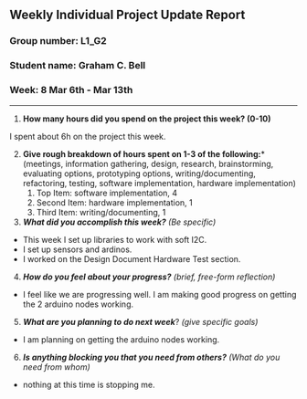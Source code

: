 ## Weekly Individual Project Update Report
### Group number: L1_G2
### Student name: Graham C. Bell
### Week: 8 Mar 6th - Mar 13th
___
1. **How many hours did you spend on the project this week? (0-10)**

I spent about 6h on the project this week.

2. **Give rough breakdown of hours spent on 1-3 of the following:***
   (meetings, information gathering, design, research, brainstorming, evaluating options, prototyping options, writing/documenting, refactoring, testing, software implementation, hardware implementation)
   1. Top Item: software implementation, 4
   2. Second Item: hardware implementation, 1
   3. Third Item: writing/documenting, 1
3. ***What did you accomplish this week?*** _(Be specific)_
  - This week I set up libraries to work with soft I2C.
  - I set up sensors and ardinos.
  - I worked on the Design Document Hardware Test section.
4. ***How do you feel about your progress?*** _(brief, free-form reflection)_
  - I feel like we are progressing well. I am making good progress on getting the 2 arduino nodes working.
5. ***What are you planning to do next week***? _(give specific goals)_
  - I am planning on getting the arduino nodes working.
6. ***Is anything blocking you that you need from others?*** _(What do you need from whom)_
  - nothing at this time is stopping me.


